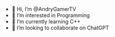 - 👋 Hi, I’m @AndryGamerTV
- 👀 I’m interested in Programming 
- 🌱 I’m currently learning C++
- 💞️ I’m looking to collaborate on ChatGPT
